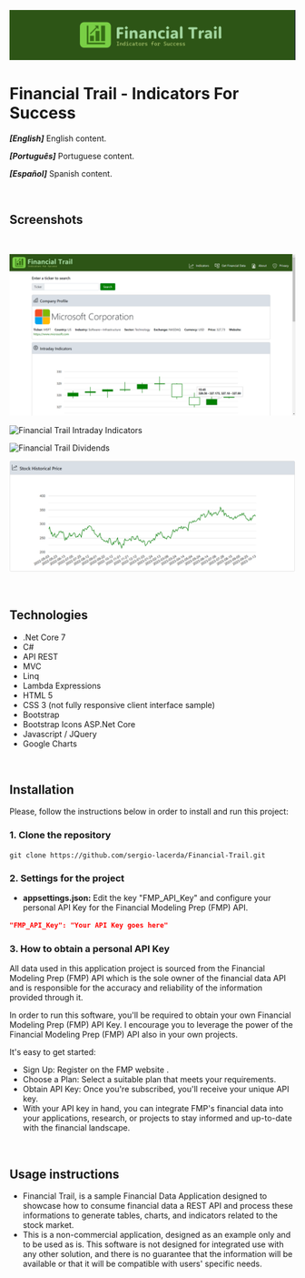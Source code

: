 ![Financial Trail Logo](https://github.com/sergio-lacerda/Financial-Trail/blob/master/Preview/logo.png "Financial Trail Logo")

# Financial Trail - Indicators For Success

_**[English]**_ English content. 

_**[Português]**_ Portuguese content. 

_**[Español]**_ Spanish content.

<br />

## Screenshots 
<br />

![Financial Trail Main Page](https://github.com/sergio-lacerda/Financial-Trail/blob/master/Preview/index.png "Financial Trail Main Page")

![Financial Trail Intraday Indicators](https://github.com/sergio-lacerda/Financial-Trail/blob/master/Preview/intraday "Financial Trail Intraday Indicators")

![Financial Trail Dividends](https://github.com/sergio-lacerda/Financial-Trail/blob/master/Preview/dividends "Financial Trail Dividends")

![Financial Trail Stock Historical Price](https://github.com/sergio-lacerda/Financial-Trail/blob/master/Preview/historical.png "Financial Trail Stock Historical Price")

<br />

## Technologies 

- .Net Core 7
- C#
- API REST
- MVC
- Linq
- Lambda Expressions
- HTML 5
- CSS 3 (not fully responsive client interface sample)
- Bootstrap
- Bootstrap Icons ASP.Net Core
- Javascript / JQuery
- Google Charts

<br />

## Installation

Please, follow the instructions below in order to install and run this project:

    
### 1. Clone the repository

```console
git clone https://github.com/sergio-lacerda/Financial-Trail.git
```

   
### 2. Settings for the project

- **appsettings.json:** Edit the key "FMP_API_Key" and configure your personal API Key for the Financial Modeling Prep (FMP) API.

```json
"FMP_API_Key": "Your API Key goes here" 
```

   
### 3. How to obtain a personal API Key

All data used in this application project is sourced from the Financial Modeling Prep (FMP) API which is the sole owner of the financial data API and is responsible for the accuracy and reliability of the information provided through it.

In order to run this software, you'll be required to obtain your own Financial Modeling Prep (FMP) API Key. I encourage you to leverage the power of the Financial Modeling Prep (FMP) API also in your own projects.

It's easy to get started:

- Sign Up: Register on the <a href="https://site.financialmodelingprep.com/developer" target="_blank" style="text-decoration:none">FMP website</a> .
- Choose a Plan: Select a suitable <a href="https://site.financialmodelingprep.com/developer/docs/pricing" target="_blank" style="text-decoration:none">plan</a> that meets your requirements.
- Obtain API Key: Once you're subscribed, you'll receive your unique API key.
- With your API key in hand, you can integrate FMP's financial data into your applications, research, or projects to stay informed and up-to-date with the financial landscape.

<br />

## Usage instructions

- Financial Trail, is a sample Financial Data Application designed to showcase how to consume financial data a REST API and process these informations to generate tables, charts, and indicators related to the stock market.
- This is a non-commercial application, designed as an example only and to be used as is. This software is not designed for integrated use with any other solution, and there is no guarantee that the information will be available or that it will be compatible with users' specific needs.
